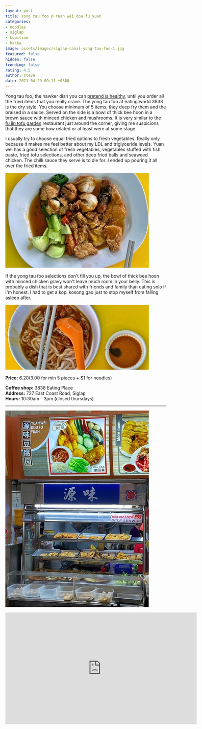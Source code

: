 ```yaml
---
layout: post
title: Yong tau foo @ Yuan wei dou fu yuan
categories:
- noodles
- siglap
- kopitiam
- hakka
image: assets/images/siglap-canal-yong-tau-foo-1.jpg
featured: false
hidden: false
trending: false
rating: 4.5
author: steve
date: 2021-04-29 09:11 +0800
---
```

Yong tau foo, the hawker dish you can [pretend is healthy](https://cnalifestyle.channelnewsasia.com/wellness/singapore-food-calorie-counter-yong-tau-foo-13068568), until you order all the fried items that you really crave. The yong tau foo at eating world 3838 is the dry style. You choose minimum of 5 items, they deep fry them and the braised in a sauce. Served on the side is a bowl of thick bee hoon in a brown sauce with minced chicken and mushrooms. It is very similar to the [fu lin tofu garden](https://fu-lin-tou-fu-yuen.business.site) restaurant just around the corner, giving me suspicions that they are some how related or at least were at some stage.

I usually try to choose equal fried options to fresh vegetables. Really only because it makes me feel better about my LDL and triglyceride levels. Yuan wei has a good selection of fresh vegetables, vegetables stuffed with fish paste, fried tofu selections, and other deep fried balls and seaweed chicken. The chilli sauce they serve is to die for. I ended up pouring it all over the fried items.

![Vegetable and fried items](/assets/images/siglap-canal-yong-tau-foo-2.jpg "Vegetable and fried items")

If the yong tau foo selections don't fill you up, the bowl of thick bee hoon with minced chicken gravy won't leave much room in your belly. This is probably a dish that is best shared with friends and family than eating solo if I'm honest. I had to get a kopi kosong gao just to stop myself from falling asleep after.

![Thick bee hoon with minced pork gravy](/assets/images/siglap-canal-yong-tau-foo-4.jpg "Thick bee hoon with minced pork gravy")

**Price:** $6.20 ($3.00 for min 5 pieces + $1 for noodles)

**Coffee shop:** 3838 Eating Place  
**Address:** 727 East Coast Road, Siglap  
**Hours:** 10:30am - 3pm (closed thursdays)  

***  

![Yuan wei yong tau foo hawker stall](/assets/images/siglap-canal-yong-tau-foo-3.jpg "Yuan wei yong tau foo hawker stall")

<iframe src="https://www.google.com/maps/embed?pb=!1m18!1m12!1m3!1d3988.771897859915!2d103.92082571453855!3d1.312272699042889!2m3!1f0!2f0!3f0!3m2!1i1024!2i768!4f13.1!3m3!1m2!1s0x31da22a47e1522c9%3A0x7569cd8d5d5a375d!2s3838%20Eating%20Place!5e0!3m2!1sen!2ssg!4v1609754657524!5m2!1sen!2ssg" width="600" height="350" frameborder="0" style="border:0;" allowfullscreen="" aria-hidden="false" tabindex="0"></iframe>
